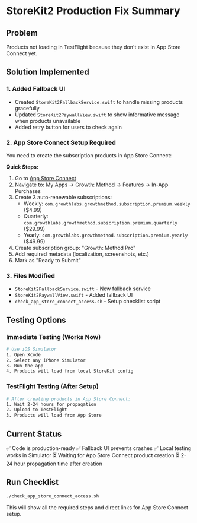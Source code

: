 # StoreKit2 Production Fix Summary

## Problem
Products not loading in TestFlight because they don't exist in App Store Connect yet.

## Solution Implemented

### 1. Added Fallback UI
- Created `StoreKit2FallbackService.swift` to handle missing products gracefully
- Updated `StoreKit2PaywallView.swift` to show informative message when products unavailable
- Added retry button for users to check again

### 2. App Store Connect Setup Required
You need to create the subscription products in App Store Connect:

**Quick Steps:**
1. Go to [App Store Connect](https://appstoreconnect.apple.com)
2. Navigate to: My Apps → Growth: Method → Features → In-App Purchases
3. Create 3 auto-renewable subscriptions:
   - Weekly: `com.growthlabs.growthmethod.subscription.premium.weekly` ($4.99)
   - Quarterly: `com.growthlabs.growthmethod.subscription.premium.quarterly` ($29.99)
   - Yearly: `com.growthlabs.growthmethod.subscription.premium.yearly` ($49.99)
4. Create subscription group: "Growth: Method Pro"
5. Add required metadata (localization, screenshots, etc.)
6. Mark as "Ready to Submit"

### 3. Files Modified
- `StoreKit2FallbackService.swift` - New fallback service
- `StoreKit2PaywallView.swift` - Added fallback UI
- `check_app_store_connect_access.sh` - Setup checklist script

## Testing Options

### Immediate Testing (Works Now)
```bash
# Use iOS Simulator
1. Open Xcode
2. Select any iPhone Simulator
3. Run the app
4. Products will load from local StoreKit config
```

### TestFlight Testing (After Setup)
```bash
# After creating products in App Store Connect:
1. Wait 2-24 hours for propagation
2. Upload to TestFlight
3. Products will load from App Store
```

## Current Status
✅ Code is production-ready
✅ Fallback UI prevents crashes
✅ Local testing works in Simulator
⏳ Waiting for App Store Connect product creation
⏳ 2-24 hour propagation time after creation

## Run Checklist
```bash
./check_app_store_connect_access.sh
```

This will show all the required steps and direct links for App Store Connect setup.